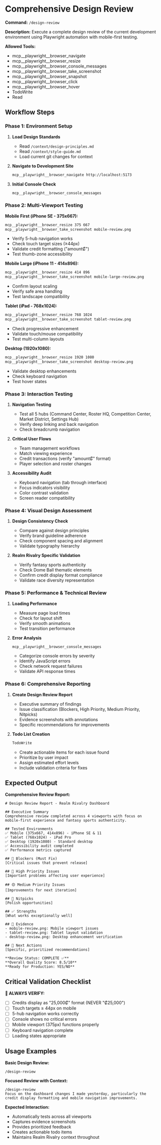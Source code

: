 # Comprehensive Design Review

**Command:** `/design-review`

**Description:** Execute a complete design review of the current development environment using Playwright automation with mobile-first testing.

**Allowed Tools:**
- mcp__playwright__browser_navigate
- mcp__playwright__browser_resize
- mcp__playwright__browser_console_messages
- mcp__playwright__browser_take_screenshot
- mcp__playwright__browser_snapshot
- mcp__playwright__browser_click
- mcp__playwright__browser_hover
- TodoWrite
- Read

## Workflow Steps

### Phase 1: Environment Setup
1. **Load Design Standards**
   - Read `/context/design-principles.md`
   - Read `/context/style-guide.md`
   - Load current git changes for context

2. **Navigate to Development Site**
   ```bash
   mcp__playwright__browser_navigate http://localhost:5173
   ```

3. **Initial Console Check**
   ```bash
   mcp__playwright__browser_console_messages
   ```

### Phase 2: Multi-Viewport Testing

**Mobile First (iPhone SE - 375x667):**
```bash
mcp__playwright__browser_resize 375 667
mcp__playwright__browser_take_screenshot mobile-review.png
```
- Verify 5-hub navigation works
- Check touch target sizes (≥44px)
- Validate credit formatting ("amount₡")
- Test thumb-zone accessibility

**Mobile Large (iPhone 11 - 414x896):**
```bash
mcp__playwright__browser_resize 414 896
mcp__playwright__browser_take_screenshot mobile-large-review.png
```
- Confirm layout scaling
- Verify safe area handling
- Test landscape compatibility

**Tablet (iPad - 768x1024):**
```bash
mcp__playwright__browser_resize 768 1024
mcp__playwright__browser_take_screenshot tablet-review.png
```
- Check progressive enhancement
- Validate touch/mouse compatibility
- Test multi-column layouts

**Desktop (1920x1080):**
```bash
mcp__playwright__browser_resize 1920 1080
mcp__playwright__browser_take_screenshot desktop-review.png
```
- Validate desktop enhancements
- Check keyboard navigation
- Test hover states

### Phase 3: Interaction Testing
1. **Navigation Testing**
   - Test all 5 hubs (Command Center, Roster HQ, Competition Center, Market District, Settings Hub)
   - Verify deep linking and back navigation
   - Check breadcrumb navigation

2. **Critical User Flows**
   - Team management workflows
   - Match viewing experience
   - Credit transactions (verify "amount₡" format)
   - Player selection and roster changes

3. **Accessibility Audit**
   - Keyboard navigation (tab through interface)
   - Focus indicators visibility
   - Color contrast validation
   - Screen reader compatibility

### Phase 4: Visual Design Assessment
1. **Design Consistency Check**
   - Compare against design principles
   - Verify brand guideline adherence
   - Check component spacing and alignment
   - Validate typography hierarchy

2. **Realm Rivalry Specific Validation**
   - Verify fantasy sports authenticity
   - Check Dome Ball thematic elements
   - Confirm credit display format compliance
   - Validate race diversity representation

### Phase 5: Performance & Technical Review
1. **Loading Performance**
   - Measure page load times
   - Check for layout shift
   - Verify smooth animations
   - Test transition performance

2. **Error Analysis**
   ```bash
   mcp__playwright__browser_console_messages
   ```
   - Categorize console errors by severity
   - Identify JavaScript errors
   - Check network request failures
   - Validate API response times

### Phase 6: Comprehensive Reporting
1. **Create Design Review Report**
   - Executive summary of findings
   - Issue classification (Blockers, High Priority, Medium Priority, Nitpicks)
   - Evidence screenshots with annotations
   - Specific recommendations for improvements

2. **Todo List Creation**
   ```bash
   TodoWrite
   ```
   - Create actionable items for each issue found
   - Prioritize by user impact
   - Assign estimated effort levels
   - Include validation criteria for fixes

## Expected Output

**Comprehensive Review Report:**
```
# Design Review Report - Realm Rivalry Dashboard

## Executive Summary
Comprehensive review completed across 4 viewports with focus on mobile-first experience and fantasy sports authenticity.

## Tested Environments
✅ Mobile (375x667, 414x896) - iPhone SE & 11
✅ Tablet (768x1024) - iPad Pro
✅ Desktop (1920x1080) - Standard desktop
✅ Accessibility audit completed
✅ Performance metrics captured

## 🚨 Blockers (Must Fix)
[Critical issues that prevent release]

## 🔴 High Priority Issues
[Important problems affecting user experience]

## 🟡 Medium Priority Issues
[Improvements for next iteration]

## 🔵 Nitpicks
[Polish opportunities]

## ✅ Strengths
[What works exceptionally well]

## 📸 Evidence
- mobile-review.png: Mobile viewport issues
- tablet-review.png: Tablet layout validation
- desktop-review.png: Desktop enhancement verification

## 🎯 Next Actions
[Specific, prioritized recommendations]

**Review Status: COMPLETE ✅**
**Overall Quality Score: 8.5/10**
**Ready for Production: YES/NO**
```

## Critical Validation Checklist

**🚨 ALWAYS VERIFY:**
- [ ] Credits display as "25,000₡" format (NEVER "₡25,000")
- [ ] Touch targets ≥ 44px on mobile
- [ ] 5-hub navigation works correctly
- [ ] Console shows no critical errors
- [ ] Mobile viewport (375px) functions properly
- [ ] Keyboard navigation complete
- [ ] Loading states appropriate

## Usage Examples

**Basic Design Review:**
```
/design-review
```

**Focused Review with Context:**
```
/design-review
Focus on the dashboard changes I made yesterday, particularly the credit display formatting and mobile navigation improvements.
```

**Expected Interaction:**
- Automatically tests across all viewports
- Captures evidence screenshots
- Provides prioritized feedback
- Creates actionable todo items
- Maintains Realm Rivalry context throughout